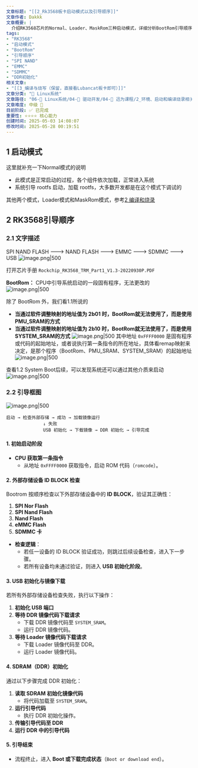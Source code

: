 ```yaml
---
文章标题: "[[2_Rk3568板卡启动模式以及引导顺序]]" 
文章作者: Dakkk
文章概要: |
  介绍RK3568芯片的Normal、Loader、MaskRom三种启动模式，详细分析BootRom引导顺序：从SPI NAND到USB的五级检测机制，包含内存映射、DDR初始化等关键启动流程
tags:
- "RK3568"
- "启动模式"
- "BootRom"
- "引导顺序"
- "SPI NAND"
- "EMMC"
- "SDMMC"
- "DDR初始化"
相关文章:
- "[[3_编译与烧写（保留，直接看Lubancat板卡即可）]]"
文章分类: "🐧 Linux系统"
文章路径: "06-🐧 Linux系统/04-🔌 驱动开发/04-🌳 迅为课程/2_环境、启动和编译烧录相关/2_Rk3568板卡启动模式以及引导顺序.md"
文章难度: 中级 🌳
目前阶段: ✅ 已完成
重要性: ⭐⭐⭐⭐ 核心能力
创建时间: 2025-05-03 14:08:07
修改时间: 2025-05-28 00:19:51
---
```


## 1 启动模式

这里就补充一下Normal模式的说明
- 此模式是正常启动的过程，各个组件依次加载，正常进入系统
- 系统引导 rootfs 启动，加载 rootfs，大多数开发都是在这个模式下调试的

其他两个模式，Loader模式和MaskRom模式，参考[2 编译和烧录](../1_训练营笔记/1_开发环境搭建.md#2%20编译和烧录)

## 2 RK3568引导顺序

### 2.1 文字描述

SPI NAND FLASH ---> NAND FLASH ---> EMMC ---> SDMMC ---> USB
![image.png|500](https://my-obsidian-image.oss-cn-guangzhou.aliyuncs.com/2025/05/86a0261ba3e27b3f791ac59dc6d29f51.png)

打开芯片手册 `Rockchip_RK3568_TRM_Part1_V1.3-20220930P.PDF`

**BootRom：** CPU中引导系统启动的一段固有程序，无法更改的
![image.png|500](https://my-obsidian-image.oss-cn-guangzhou.aliyuncs.com/2025/05/670e78a8e44e2f7e6b90027be78c13ed.png)

除了 BootRom 外，我们看1.1所说的
- **当通过软件调整映射的地址值为 2b01 时，BootRom就无法使用了，而是使用PMU_SRAM的方式**
- **当通过软件调整映射的地址值为 2b10 时，BootRom就无法使用了，而是使用SYSTEM_SRAM的方式**
  ![image.png|500](https://my-obsidian-image.oss-cn-guangzhou.aliyuncs.com/2025/05/0f5a5fa5acc3d22e4ed7a409155ac3af.png)
其中地址 `0xFFFF0000` 是固有程序或代码的起始地址，或者说执行第一条指令的所在地址，具体看remap映射来决定，是那个程序（BootRom、PMU_SRAM、SYSTEM_SRAM）的起始地址
![image.png|500](https://my-obsidian-image.oss-cn-guangzhou.aliyuncs.com/2025/05/507e3e3ef730365b8f4ada77c5644255.png)

查看1.2 System Boot后续，可以发现系统还可以通过其他介质来启动
![image.png|500](https://my-obsidian-image.oss-cn-guangzhou.aliyuncs.com/2025/05/bd91849928a16565bf3d9db5ff4a7d67.png)

### 2.2 引导框图

![image.png|500](https://my-obsidian-image.oss-cn-guangzhou.aliyuncs.com/2025/05/9102f13096d581c2834d80be0051f4a4.png)

```shell
启动 → 检查外部存储 → 成功 → 加载镜像运行  
              ↓ 失败  
              USB 初始化 → 下载镜像 → DDR 初始化 → 引导完成
```

#### **1. 初始启动阶段**
- **CPU 获取第一条指令**
    - 从地址 `0xFFFF0000` 获取指令，启动 ROM 代码（`romcode`）。
#### **2. 外部存储设备 ID BLOCK 检查**
Bootrom 按顺序检查以下外部存储设备中的 **ID BLOCK**，验证其正确性：
1. **SPI Nor Flash**
2. **SPI Nand Flash**
3. **Nand Flash**
4. **eMMC Flash**
5. **SDMMC 卡**

- **检查逻辑**：
    - 若任一设备的 ID BLOCK 验证成功，则跳过后续设备检查，进入下一步骤。
    - 若所有设备均未通过验证，则进入 **USB 初始化阶段**。
#### **3. USB 初始化与镜像下载**
若所有外部存储设备检查失败，执行以下操作：
1. **初始化 USB 端口**
2. **等待 DDR 镜像代码下载请求**
    - 下载 DDR 镜像代码至 `SYSTEM_SRAM`。
    - 运行 DDR 镜像代码。
3. **等待 Loader 镜像代码下载请求**
    - 下载 Loader 镜像代码至 DDR。
    - 运行 Loader 镜像代码。
#### **4. SDRAM（DDR）初始化**
通过以下步骤完成 DDR 初始化：

1. **读取 SDRAM 初始化镜像代码**
    - 将代码加载至 `SYSTEM_SRAM`。
2. **运行引导代码**
    - 执行 DDR 初始化操作。
3. **传输引导代码至 DDR**
4. **运行 DDR 中的引导代码**

#### **5. 引导结束**
- 流程终止，进入 **Boot 或下载完成状态**（`Boot or download end`）。

